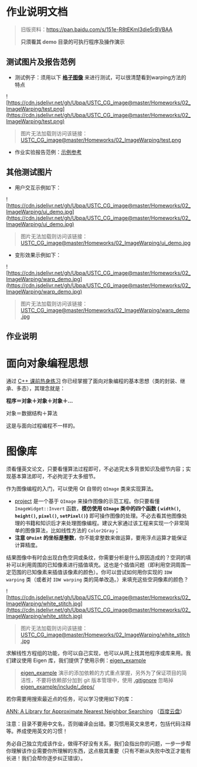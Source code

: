 # 作业说明文档

> 旧版资料：https://pan.baidu.com/s/151e-R8tEKmI3die5rBVBAA
>
> **只须看其 demo 目录的可执行程序及操作演示** 

## 测试图片及报告范例

- 测试例子：须用以下 [**格子图像**](../project/data/test.png) 来进行测试，可以很清楚看到warping方法的特点

![https://cdn.jsdelivr.net/gh/Ubpa/USTC_CG_image@master/Homeworks/02_ImageWarping/test.png](https://cdn.jsdelivr.net/gh/Ubpa/USTC_CG_image@master/Homeworks/02_ImageWarping/test.png)

> 图片无法加载则访问该链接：[USTC_CG_image@master/Homeworks/02_ImageWarping/test.png](https://cdn.jsdelivr.net/gh/Ubpa/USTC_CG_image@master/Homeworks/02_ImageWarping/test.png) 

- 作业实验报告范例：[示例参考](http://pan.baidu.com/s/1i3mi2yT) 

## 其他测试图片

- 用户交互示例如下：

![https://cdn.jsdelivr.net/gh/Ubpa/USTC_CG_image@master/Homeworks/02_ImageWarping/ui_demo.jpg](https://cdn.jsdelivr.net/gh/Ubpa/USTC_CG_image@master/Homeworks/02_ImageWarping/ui_demo.jpg)

> 图片无法加载则访问该链接：[USTC_CG_image@master/Homeworks/02_ImageWarping/ui_demo.jpg](https://cdn.jsdelivr.net/gh/Ubpa/USTC_CG_image@master/Homeworks/02_ImageWarping/ui_demo.jpg) 

- 变形效果示例如下：

![https://cdn.jsdelivr.net/gh/Ubpa/USTC_CG_image@master/Homeworks/02_ImageWarping/warp_demo.jpg](https://cdn.jsdelivr.net/gh/Ubpa/USTC_CG_image@master/Homeworks/02_ImageWarping/warp_demo.jpg)

> 图片无法加载则访问该链接：[USTC_CG_image@master/Homeworks/02_ImageWarping/warp_demo.jpg](https://cdn.jsdelivr.net/gh/Ubpa/USTC_CG_image@master/Homeworks/02_ImageWarping/warp_demo.jpg) 


## 作业说明

# 面向对象编程思想

通过 [C++ 课前热身练习](../../0_CppPratices) 你已经掌握了面向对象编程的基本思想（类的封装、继承、多态），其理念就是：

**程序＝对象＋对象＋对象＋…** 

对象＝数据结构＋算法

这是与面向过程编程不一样的。

# 图像库

须看懂英文论文，只要看懂算法过程即可，不必追究太多背景知识及细节内容；实现基本算法即可，不必拘泥于太多细节。

作为图像编程的入门，可以使用 Qt 自带的 `QImage` 类来实现算法。

- [project](../project) 是一个基于 `QImage` 来操作图像的示范工程。你只要看懂 `ImageWidget::Invert` 函数，**模仿使用 `QImage` 类中的四个函数 ( `width()`, `height()`, `pixel()`, `setPixel()`)** 即可操作图像的处理。不必去看其他图像处理的书籍和知识后才来处理图像编程。建议大家通过该工程来实现一个非常简单的图像算法，比如线性方法的 `Color2Gray`；
- **注意 `QPoint` 的坐标是整数**，你不能拿整数来做运算，要用浮点运算才能保证计算精度。

结果图像中有时会出现白色空洞或条纹，你需要分析是什么原因造成的？空洞的填补可以利用周围的已知像素进行插值填充。这也是个插值问题（即利用空洞周围一定范围的已知像素来插值该像素的颜色）。你可以尝试如何用你实现的 `IDW warping` 类（或者对 `IDW warping` 类的简单改造。）来填充这些空洞像素的颜色？

![https://cdn.jsdelivr.net/gh/Ubpa/USTC_CG_image@master/Homeworks/02_ImageWarping/white_stitch.jpg](https://cdn.jsdelivr.net/gh/Ubpa/USTC_CG_image@master/Homeworks/02_ImageWarping/white_stitch.jpg)

> 图片无法加载则访问该链接：[USTC_CG_image@master/Homeworks/02_ImageWarping/white_stitch.jpg](https://cdn.jsdelivr.net/gh/Ubpa/USTC_CG_image@master/Homeworks/02_ImageWarping/white_stitch.jpg) 

求解线性方程组的功能，你可以自己实现，也可以从网上找其他程序或库来用。我们建议使用 Eigen 库，我们提供了使用示例：[eigen_example](eigen_example/) 

> [eigen_example](eigen_example/) 演示的添加依赖的方式重点掌握，另外为了保证项目的简洁性，不要将依赖部分加到 git 版本管理中，使用 [.gitignore](../../../.gitignore) 忽略掉 [eigen_example/include/_deps/](eigen_example/include/_deps/) 

若你需要用搜索最近点的任务，可以学习使用如下的库：

[ANN: A Library for Approximate Nearest Neighbor Searching](http://www.cs.umd.edu/~mount/ANN/) （[百度云盘](http://pan.baidu.com/s/1EMZqm)）

注意：目录不要用中文名，否则编译会出错。要习惯用英文来思考，包括代码注释等。养成使用英文的习惯！

务必自己独立完成该作业，做得不好没有关系，我们会指出你的问题，一步一步帮你理解该作业需要你所理解的东西，这点极其重要（只有不断从失败中改正才能有长进！我们会帮你逐步纠正错误）。

